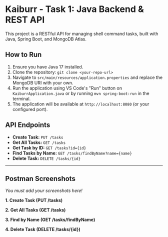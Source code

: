 # Kaiburr - Task 1: Java Backend & REST API

This project is a RESTful API for managing shell command tasks, built with Java, Spring Boot, and MongoDB Atlas.

## How to Run

1.  Ensure you have Java 17 installed.
2.  Clone the repository: `git clone <your-repo-url>`
3.  Navigate to `src/main/resources/application.properties` and replace the MongoDB URI with your own.
4.  Run the application using VS Code's "Run" button on `KaiburrApplication.java` or by running `mvn spring-boot:run` in the terminal.
5.  The application will be available at `http://localhost:8080` (or your configured port).

## API Endpoints

* **Create Task:** `PUT /tasks`
* **Get All Tasks:** `GET /tasks`
* **Get Task by ID:** `GET /tasks?id={id}`
* **Find Tasks by Name:** `GET /tasks/findByName?name={name}`
* **Delete Task:** `DELETE /tasks/{id}`

---

## Postman Screenshots

*You must add your screenshots here!*

**1. Create Task (PUT /tasks)**


**2. Get All Tasks (GET /tasks)**


**3. Find by Name (GET /tasks/findByName)**


**4. Delete Task (DELETE /tasks/{id})**